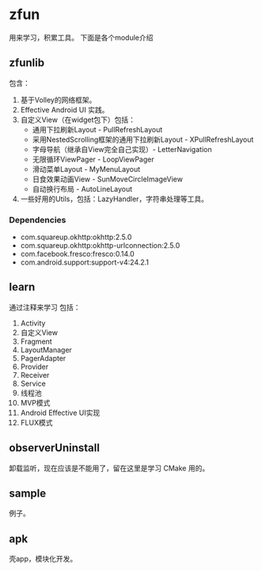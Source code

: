 # zfun
用来学习，积累工具。
下面是各个module介绍

## zfunlib
包含：
1. 基于Volley的网络框架。  
2. Effective Android UI 实践。
3. 自定义View（在widget包下）包括：
   - 通用下拉刷新Layout - PullRefreshLayout
   - 采用NestedScrolling框架的通用下拉刷新Layout - XPullRefreshLayout
   - 字母导航（继承自View完全自己实现）- LetterNavigation
   - 无限循环ViewPager - LoopViewPager
   - 滑动菜单Layout - MyMenuLayout
   - 日食效果动画View - SunMoveCircleImageView
   - 自动换行布局 - AutoLineLayout
4. 一些好用的Utils，包括：LazyHandler，字符串处理等工具。

### Dependencies
- com.squareup.okhttp:okhttp:2.5.0
- com.squareup.okhttp:okhttp-urlconnection:2.5.0
- com.facebook.fresco:fresco:0.14.0
- com.android.support:support-v4:24.2.1

## learn
通过注释来学习
包括：
1. Activity
2. 自定义View
3. Fragment
4. LayoutManager
5. PagerAdapter
6. Provider
7. Receiver
8. Service
9. 线程池
10. MVP模式
11. Android Effective UI实现
12. FLUX模式

## observerUninstall
卸载监听，现在应该是不能用了，留在这里是学习 CMake 用的。

## sample
例子。

## apk
壳app，模块化开发。
